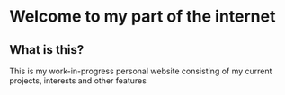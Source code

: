 # Welcome to my part of the internet

## What is this?

This is my work-in-progress personal website consisting of my current projects, interests and other features
